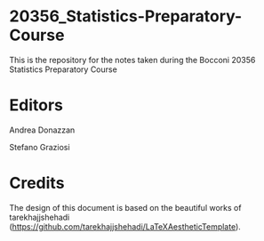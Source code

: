 # 20356_Statistics-Preparatory-Course
This is the repository for the notes taken during the Bocconi 20356 Statistics Preparatory Course

# Editors
Andrea Donazzan

Stefano Graziosi

# Credits
The design of this document is based on the beautiful works of tarekhajjshehadi (https://github.com/tarekhajjshehadi/LaTeXAestheticTemplate).

